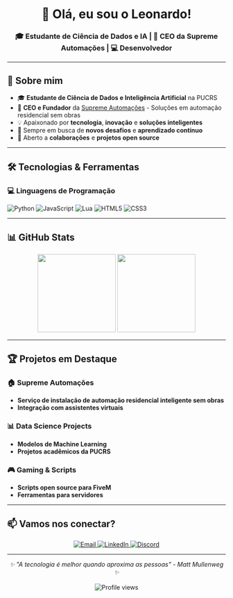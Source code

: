 <div align="center">
  <h1>👋 Olá, eu sou o Leonardo!</h1>
  <h3>🎓 Estudante de Ciência de Dados e IA | 🏢 CEO da Supreme Automações | 💻 Desenvolvedor</h3>
</div>

---

## 🚀 Sobre mim

- 🎓 **Estudante de Ciência de Dados e Inteligência Artificial** na PUCRS
- 🏢 **CEO e Fundador** da [Supreme Automações](https://supremeautomacoes.com.br) - Soluções em automação residencial sem obras
- 💡 Apaixonado por **tecnologia**, **inovação** e **soluções inteligentes**
- 🌱 Sempre em busca de **novos desafios** e **aprendizado contínuo**
- 🤝 Aberto a **colaborações** e **projetos open source**

---

## 🛠️ Tecnologias & Ferramentas

### 💻 Linguagens de Programação
<div align="left">
  <img src="https://img.shields.io/badge/Python-3776AB?style=for-the-badge&logo=python&logoColor=white" alt="Python"/>
  <img src="https://img.shields.io/badge/JavaScript-F7DF1E?style=for-the-badge&logo=javascript&logoColor=black" alt="JavaScript"/>
  <img src="https://img.shields.io/badge/Lua-2C2D72?style=for-the-badge&logo=lua&logoColor=white" alt="Lua"/>
  <img src="https://img.shields.io/badge/HTML5-E34F26?style=for-the-badge&logo=html5&logoColor=white" alt="HTML5"/>
  <img src="https://img.shields.io/badge/CSS3-1572B6?style=for-the-badge&logo=css3&logoColor=white" alt="CSS3"/>
</div>

---

## 📊 GitHub Stats

<div align="center">
  <img height="180em" src="https://github-readme-stats.vercel.app/api?username=leozin0013&show_icons=true&theme=tokyonight&include_all_commits=true&count_private=true"/>
  <img height="180em" src="https://github-readme-stats.vercel.app/api/top-langs/?username=leozin0013&layout=compact&langs_count=7&theme=tokyonight"/>
</div>

---

## 🏆 Projetos em Destaque

### 🏠 Supreme Automações
- **Serviço de instalação de automação residencial inteligente sem obras**
- **Integração com assistentes virtuais**

### 📊 Data Science Projects
- **Modelos de Machine Learning**
- **Projetos acadêmicos da PUCRS**

### 🎮 Gaming & Scripts
- **Scripts open source para FiveM**
- **Ferramentas para servidores**

---

## 📫 Vamos nos conectar?

<div align="center">
  <a href="mailto:seuemail@email.com">
    <img src="https://img.shields.io/badge/Email-D14836?style=for-the-badge&logo=gmail&logoColor=white" alt="Email"/>
  </a>
  <a href="https://www.linkedin.com/in/leonardo-azambuja-92297b314/">
    <img src="https://img.shields.io/badge/LinkedIn-0077B5?style=for-the-badge&logo=linkedin&logoColor=white" alt="LinkedIn"/>
  </a>
  <a href="https://discord.com/users/475146475152867338">
    <img src="https://img.shields.io/badge/Discord-7289DA?style=for-the-badge&logo=discord&logoColor=white" alt="Discord"/>
  </a>
</div>

---

<div align="center">
  <i>✨ "A tecnologia é melhor quando aproxima as pessoas" - Matt Mullenweg ✨</i>
  <br><br>
  <img src="https://komarev.com/ghpvc/?username=seuusername&color=blueviolet&style=flat-square&label=Profile+Views" alt="Profile views"/>
</div>
